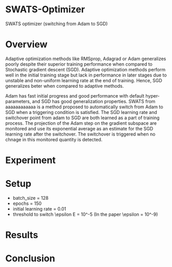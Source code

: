 # SWATS-Optimizer
SWATS optimizer (switching from Adam to SGD)

# Overview
Adaptive optimization methods like RMSprop, Adagrad or Adam generalizes poorly despite their superior training performance when compared to Stochastic gradient descent (SGD). Adaptive optimization methods perform well in the initial training stage but lack in performance in later stages due to unstable and non-uniform learning rate at the end of training. Hence, SGD generalizes beter when compared to adaptive methods.

Adam has fast initial progress and good performance with default hyper-parameters, and SGD has good generalization properties. SWATS from aaaaaaaaaaaa is a method proposed to automatically switch from Adam to SGD when a triggering condition is satisfied. The SGD learning rate and switchover point from adam to SGD are both learned as a part of training process. The projection of the Adam step on the gradient subspace are monitored and use its exponential average as an estimate for the SGD learning rate after the switchover. The switchover is triggered when no chnage in this monitored quantity is detected.

# Experiment



# Setup
* batch_size = 128
* epochs = 150
* initial learning rate = 0.01
* threshold to switch \epsilon E = 10^-5 (In the paper \epsilon = 10^-9)

# Results

# Conclusion 



